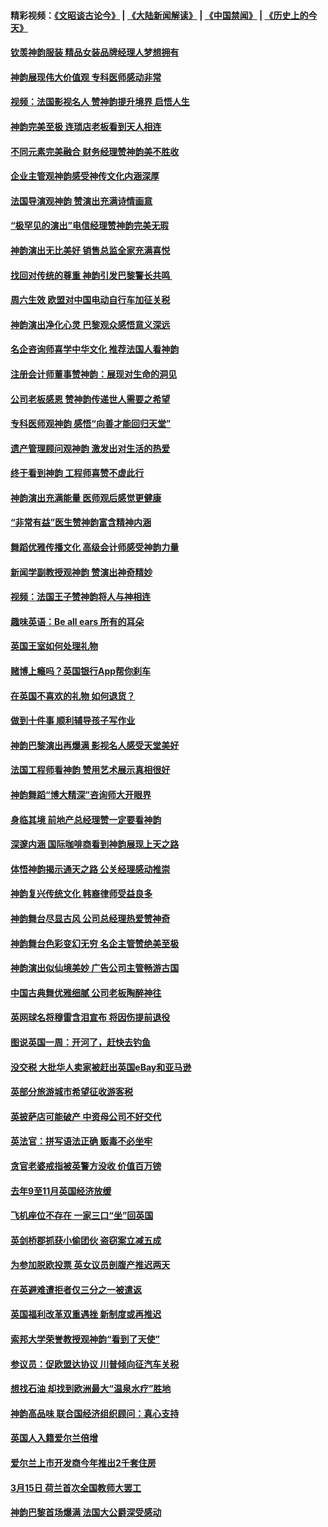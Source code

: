 #### 精彩视频：[《文昭谈古论今》](https://github.com/gfw-breaker/wenzhao/blob/master/README.md?t=01200330) | [《大陆新闻解读》](https://github.com/gfw-breaker/ntdtv-comedy/blob/master/README.md?t=01200330) | [《中国禁闻》](https://github.com/gfw-breaker/ntdtv-news/blob/master/README.md?t=01200330) | [《历史上的今天》](https://github.com/gfw-breaker/today-in-history/blob/master/README.md?t=01200330) 

#### [钦羡神韵服装 精品女装品牌经理人梦想拥有](../pages/nsc974/n10988351.md?t=01200330) 

#### [神韵展现伟大价值观 专科医师感动非常](../pages/nsc974/n10988364.md?t=01200330) 

#### [视频：法国影视名人 赞神韵提升境界 启悟人生](../pages/nsc974/n10988310.md?t=01200330) 

#### [神韵完美至极 连琐店老板看到天人相连](../pages/nsc974/n10988295.md?t=01200330) 

#### [不同元素完美融合 财务经理赞神韵美不胜收](../pages/nsc974/n10988276.md?t=01200330) 

#### [企业主管观神韵感受神传文化内涵深厚](../pages/nsc974/n10988231.md?t=01200330) 

#### [法国导演观神韵 赞演出充满诗情画意](../pages/nsc974/n10987958.md?t=01200330) 

#### [“极罕见的演出”电信经理赞神韵完美无瑕](../pages/nsc974/n10988124.md?t=01200330) 

#### [神韵演出无比美好 销售总监全家充满喜悦](../pages/nsc974/n10988115.md?t=01200330) 

#### [找回对传统的尊重 神韵引发巴黎警长共鸣 ](../pages/nsc974/n10987940.md?t=01200330) 

#### [周六生效 欧盟对中国电动自行车加征关税](../pages/nsc974/n10987637.md?t=01200330) 

#### [神韵演出净化心灵 巴黎观众感悟意义深远](../pages/nsc974/n10987067.md?t=01200330) 

#### [名企咨询师喜学中华文化 推荐法国人看神韵](../pages/nsc974/n10987002.md?t=01200330) 

#### [注册会计师董事赞神韵：展现对生命的洞见](../pages/nsc974/n10986927.md?t=01200330) 

#### [公司老板感恩 赞神韵传递世人需要之希望](../pages/nsc974/n10986858.md?t=01200330) 

#### [专科医师观神韵 感悟“向善才能回归天堂”](../pages/nsc974/n10986837.md?t=01200330) 

#### [遗产管理顾问观神韵 激发出对生活的热爱](../pages/nsc974/n10986911.md?t=01200330) 

#### [终于看到神韵 工程师喜赞不虚此行](../pages/nsc974/n10986830.md?t=01200330) 

#### [神韵演出充满能量 医师观后感觉更健康](../pages/nsc974/n10986822.md?t=01200330) 

#### [“非常有益”医生赞神韵富含精神内涵](../pages/nsc974/n10986718.md?t=01200330) 

#### [舞蹈优雅传播文化 高级会计师感受神韵力量](../pages/nsc974/n10986710.md?t=01200330) 

#### [新闻学副教授观神韵 赞演出神奇精妙](../pages/nsc974/n10986613.md?t=01200330) 

#### [视频：法国王子赞神韵将人与神相连](../pages/nsc974/n10986413.md?t=01200330) 

#### [趣味英语：Be all ears 所有的耳朵](../pages/nsc974/n10985161.md?t=01200330) 

#### [英国王室如何处理礼物](../pages/nsc974/n10985131.md?t=01200330) 

#### [赌博上瘾吗？英国银行App帮你刹车](../pages/nsc974/n10985121.md?t=01200330) 

#### [在英国不喜欢的礼物 如何退货？](../pages/nsc974/n10985110.md?t=01200330) 

#### [做到十件事 顺利辅导孩子写作业](../pages/nsc974/n10985075.md?t=01200330) 

#### [神韵巴黎演出再爆满 影视名人感受天堂美好](../pages/nsc974/n10984954.md?t=01200330) 

#### [法国工程师看神韵 赞用艺术展示真相很好](../pages/nsc974/n10984640.md?t=01200330) 

#### [神韵舞蹈“博大精深”咨询师大开眼界](../pages/nsc974/n10984677.md?t=01200330) 

#### [身临其境 前地产总经理赞一定要看神韵](../pages/nsc974/n10984484.md?t=01200330) 

#### [深邃内涵 国际咖啡商看到神韵展现上天之路](../pages/nsc974/n10984529.md?t=01200330) 

#### [体悟神韵揭示通天之路 公关经理感动推崇](../pages/nsc974/n10984420.md?t=01200330) 

#### [神韵复兴传统文化 韩裔律师受益良多](../pages/nsc974/n10984336.md?t=01200330) 

#### [神韵舞台尽显古风 公司总经理热爱赞神奇](../pages/nsc974/n10984129.md?t=01200330) 

#### [神韵舞台色彩变幻无穷 名企主管赞绝美至极](../pages/nsc974/n10984123.md?t=01200330) 

#### [神韵演出似仙境美妙 广告公司主管畅游古国](../pages/nsc974/n10983955.md?t=01200330) 

#### [中国古典舞优雅细腻 公司老板陶醉神往](../pages/nsc974/n10983863.md?t=01200330) 

#### [英网球名将穆雷含泪宣布 将因伤提前退役](../pages/nsc974/n10983038.md?t=01200330) 

#### [图说英国一周：开河了，赶快去钓鱼](../pages/nsc974/n10983196.md?t=01200330) 

#### [没交税 大批华人卖家被赶出英国eBay和亚马逊](../pages/nsc974/n10983108.md?t=01200330) 

#### [英部分旅游城市希望征收游客税](../pages/nsc974/n10983104.md?t=01200330) 

#### [英披萨店可能破产 中资母公司不好交代](../pages/nsc974/n10983069.md?t=01200330) 

#### [英法官：拼写语法正确 贩毒不必坐牢](../pages/nsc974/n10983060.md?t=01200330) 

#### [贪官老婆戒指被英警方没收 价值百万镑](../pages/nsc974/n10983052.md?t=01200330) 

#### [去年9至11月英国经济放缓](../pages/nsc974/n10983032.md?t=01200330) 

#### [飞机座位不存在  一家三口“坐”回英国](../pages/nsc974/n10983023.md?t=01200330) 

#### [英剑桥郡抓获小偷团伙 盗窃案立减五成](../pages/nsc974/n10983009.md?t=01200330) 

#### [为参加脱欧投票 英女议员剖腹产推迟两天](../pages/nsc974/n10983001.md?t=01200330) 

#### [在英避难遭拒者仅三分之一被遣返](../pages/nsc974/n10982984.md?t=01200330) 

#### [英国福利改革双重遇挫 新制度或再推迟](../pages/nsc974/n10982948.md?t=01200330) 

#### [索邦大学荣誉教授观神韵“看到了天使”](../pages/nsc974/n10982933.md?t=01200330) 

#### [参议员：促欧盟达协议 川普倾向征汽车关税](../pages/nsc974/n10982456.md?t=01200330) 

#### [想找石油 却找到欧洲最大“温泉水疗”胜地](../pages/nsc974/n10982219.md?t=01200330) 

#### [神韵高品味 联合国经济组织顾问：真心支持](../pages/nsc974/n10982478.md?t=01200330) 

#### [英国人入籍爱尔兰倍增](../pages/nsc974/n10982160.md?t=01200330) 

#### [爱尔兰上市开发商今年推出2千套住房](../pages/nsc974/n10982096.md?t=01200330) 

#### [3月15日 荷兰首次全国教师大罢工](../pages/nsc974/n10982052.md?t=01200330) 

#### [神韵巴黎首场爆满 法国大公爵深受感动](../pages/nsc974/n10981627.md?t=01200330) 


